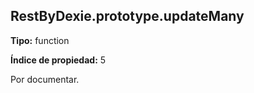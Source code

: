 ## RestByDexie.prototype.updateMany

**Tipo:** function

**Índice de propiedad:** 5

Por documentar.



